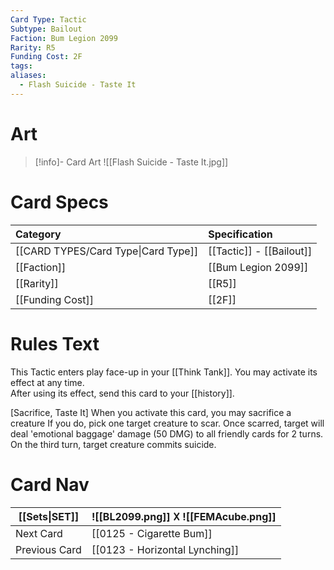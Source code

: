 ```yaml
---
Card Type: Tactic
Subtype: Bailout
Faction: Bum Legion 2099
Rarity: R5
Funding Cost: 2F
tags: 
aliases:
  - Flash Suicide - Taste It
---
```

# Art

> [!info]- Card Art
> ![[Flash Suicide - Taste It.jpg]]

# Card Specs

| Category | Specification| 
| :--- | :--- |
| [[CARD TYPES/Card Type\|Card Type]] | [[Tactic]] - [[Bailout]] |
| [[Faction]] | [[Bum Legion 2099]] |  
| [[Rarity]] | [[R5]] |  
| [[Funding Cost]] | [[2F]] |  

# Rules Text  

This Tactic enters play face-up in your [[Think Tank]]. 
You may activate its effect at any time.  
After using its effect, send this card to your [[history]].  

[Sacrifice, Taste It] 
When you activate this card, you may sacrifice a creature
If you do, pick one target creature to scar. 
Once scarred, target will deal 'emotional baggage' damage (50 DMG) to all friendly cards for 2 turns. 
On the third turn, target creature commits suicide.

# Card Nav

| [[Sets\|SET]] |  ![[BL2099.png]] 𐌢 ![[FEMAcube.png]] |
| ------------- | ------------------------------ |
| Next Card     | [[0125 - Cigarette Bum]] |
| Previous Card | [[0123 - Horizontal Lynching]] |


